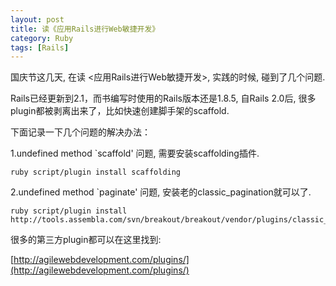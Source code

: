 ```yaml
---
layout: post
title: 读《应用Rails进行Web敏捷开发》
category: Ruby
tags: [Rails]
---
```


国庆节这几天, 在读 <应用Rails进行Web敏捷开发>, 实践的时候, 碰到了几个问题. 

Rails已经更新到2.1，而书编写时使用的Rails版本还是1.8.5, 自Rails 2.0后, 很多plugin都被剥离出来了，比如快速创建脚手架的scaffold.


下面记录一下几个问题的解决办法：

1.undefined method `scaffold' 问题, 需要安装scaffolding插件.

	ruby script/plugin install scaffolding

2.undefined method `paginate' 问题, 安装老的classic_pagination就可以了.

	ruby script/plugin install http://tools.assembla.com/svn/breakout/breakout/vendor/plugins/classic_pagination/  


很多的第三方plugin都可以在这里找到:

[http://agilewebdevelopment.com/plugins/](http://agilewebdevelopment.com/plugins/)